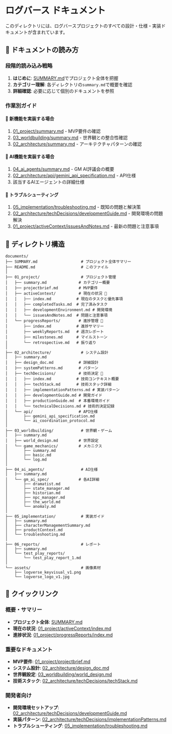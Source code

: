 # ログバース ドキュメント

このディレクトリには、ログバースプロジェクトのすべての設計・仕様・実装ドキュメントが含まれています。

## 📖 ドキュメントの読み方

### 段階的読み込み戦略

1. **はじめに**: [SUMMARY.md](SUMMARY.md)でプロジェクト全体を把握
2. **カテゴリー理解**: 各ディレクトリの`summary.md`で概要を確認
3. **詳細確認**: 必要に応じて個別のドキュメントを参照

### 作業別ガイド

#### 🚀 新機能を実装する場合
1. [01_project/summary.md](01_project/summary.md) - MVP要件の確認
2. [03_worldbuilding/summary.md](03_worldbuilding/summary.md) - 世界観との整合性確認
3. [02_architecture/summary.md](02_architecture/summary.md) - アーキテクチャパターンの確認

#### 🤖 AI機能を実装する場合
1. [04_ai_agents/summary.md](04_ai_agents/summary.md) - GM AI評議会の概要
2. [02_architecture/api/gemini_api_specification.md](02_architecture/api/gemini_api_specification.md) - API仕様
3. 該当するAIエージェントの詳細仕様

#### 🐛 トラブルシューティング
1. [05_implementation/troubleshooting.md](05_implementation/troubleshooting.md) - 既知の問題と解決策
2. [02_architecture/techDecisions/developmentGuide.md](02_architecture/techDecisions/developmentGuide.md) - 開発環境の問題解決
3. [01_project/activeContext/issuesAndNotes.md](01_project/activeContext/issuesAndNotes.md) - 最新の問題と注意事項

## 📁 ディレクトリ構造

```
documents/
├── SUMMARY.md                   # プロジェクト全体サマリー
├── README.md                    # このファイル
│
├── 01_project/                  # プロジェクト管理
│   ├── summary.md              # カテゴリー概要
│   ├── projectbrief.md         # MVP要件
│   ├── activeContext/          # 現在の状況 📁
│   │   ├── index.md           # 現在のタスクと優先事項
│   │   ├── completedTasks.md  # 完了済みタスク
│   │   ├── developmentEnvironment.md # 開発環境
│   │   └── issuesAndNotes.md  # 問題と注意事項
│   └── progressReports/        # 進捗管理 📁
│       ├── index.md           # 進捗サマリー
│       ├── weeklyReports.md   # 週次レポート
│       ├── milestones.md      # マイルストーン
│       └── retrospective.md   # 振り返り
│
├── 02_architecture/             # システム設計
│   ├── summary.md              
│   ├── design_doc.md           # 詳細設計
│   ├── systemPatterns.md       # パターン
│   ├── techDecisions/          # 技術決定 📁
│   │   ├── index.md           # 技術コンテキスト概要
│   │   ├── techStack.md       # 技術スタック詳細
│   │   ├── implementationPatterns.md # 実装パターン
│   │   ├── developmentGuide.md # 開発ガイド
│   │   ├── productionGuide.md  # 本番環境ガイド
│   │   └── technicalDecisions.md # 技術的決定記録
│   └── api/                    # API仕様
│       ├── gemini_api_specification.md
│       └── ai_coordination_protocol.md
│
├── 03_worldbuilding/            # 世界観・ゲーム
│   ├── summary.md              
│   ├── world_design.md         # 世界設定
│   └── game_mechanics/         # メカニクス
│       ├── summary.md         
│       ├── basic.md           
│       └── log.md             
│
├── 04_ai_agents/                # AI仕様
│   ├── summary.md              
│   └── gm_ai_spec/             # 各AI詳細
│       ├── dramatist.md       
│       ├── state_manager.md   
│       ├── historian.md       
│       ├── npc_manager.md     
│       ├── the_world.md       
│       └── anomaly.md         
│
├── 05_implementation/           # 実装ガイド
│   ├── summary.md              
│   ├── characterManagementSummary.md
│   ├── productContext.md       
│   └── troubleshooting.md      
│
├── 06_reports/                  # レポート
│   ├── summary.md              
│   └── test_play_reports/      
│       └── test_play_report_1.md
│
└── assets/                      # 画像素材
    ├── logverse_keyvisual_v1.png
    └── logverse_logo_v1.jpg
```

## 🔗 クイックリンク

### 概要・サマリー
- **プロジェクト全体**: [SUMMARY.md](SUMMARY.md)
- **現在の状況**: [01_project/activeContext/index.md](01_project/activeContext/index.md)
- **進捗状況**: [01_project/progressReports/index.md](01_project/progressReports/index.md)

### 重要なドキュメント
- **MVP要件**: [01_project/projectbrief.md](01_project/projectbrief.md)
- **システム設計**: [02_architecture/design_doc.md](02_architecture/design_doc.md)
- **世界観設定**: [03_worldbuilding/world_design.md](03_worldbuilding/world_design.md)
- **技術スタック**: [02_architecture/techDecisions/techStack.md](02_architecture/techDecisions/techStack.md)

### 開発者向け
- **開発環境セットアップ**: [02_architecture/techDecisions/developmentGuide.md](02_architecture/techDecisions/developmentGuide.md)
- **実装パターン**: [02_architecture/techDecisions/implementationPatterns.md](02_architecture/techDecisions/implementationPatterns.md)
- **トラブルシューティング**: [05_implementation/troubleshooting.md](05_implementation/troubleshooting.md)
